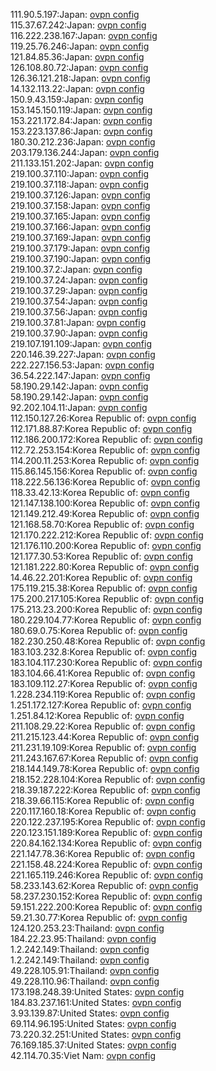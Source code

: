 111.90.5.197:Japan: [ovpn config](vpn/111_90_5_197.ovpn)  
115.37.67.242:Japan: [ovpn config](vpn/115_37_67_242.ovpn)  
116.222.238.167:Japan: [ovpn config](vpn/116_222_238_167.ovpn)  
119.25.76.246:Japan: [ovpn config](vpn/119_25_76_246.ovpn)  
121.84.85.36:Japan: [ovpn config](vpn/121_84_85_36.ovpn)  
126.108.80.72:Japan: [ovpn config](vpn/126_108_80_72.ovpn)  
126.36.121.218:Japan: [ovpn config](vpn/126_36_121_218.ovpn)  
14.132.113.22:Japan: [ovpn config](vpn/14_132_113_22.ovpn)  
150.9.43.159:Japan: [ovpn config](vpn/150_9_43_159.ovpn)  
153.145.150.119:Japan: [ovpn config](vpn/153_145_150_119.ovpn)  
153.221.172.84:Japan: [ovpn config](vpn/153_221_172_84.ovpn)  
153.223.137.86:Japan: [ovpn config](vpn/153_223_137_86.ovpn)  
180.30.212.236:Japan: [ovpn config](vpn/180_30_212_236.ovpn)  
203.179.136.244:Japan: [ovpn config](vpn/203_179_136_244.ovpn)  
211.133.151.202:Japan: [ovpn config](vpn/211_133_151_202.ovpn)  
219.100.37.110:Japan: [ovpn config](vpn/219_100_37_110.ovpn)  
219.100.37.118:Japan: [ovpn config](vpn/219_100_37_118.ovpn)  
219.100.37.126:Japan: [ovpn config](vpn/219_100_37_126.ovpn)  
219.100.37.158:Japan: [ovpn config](vpn/219_100_37_158.ovpn)  
219.100.37.165:Japan: [ovpn config](vpn/219_100_37_165.ovpn)  
219.100.37.166:Japan: [ovpn config](vpn/219_100_37_166.ovpn)  
219.100.37.169:Japan: [ovpn config](vpn/219_100_37_169.ovpn)  
219.100.37.179:Japan: [ovpn config](vpn/219_100_37_179.ovpn)  
219.100.37.190:Japan: [ovpn config](vpn/219_100_37_190.ovpn)  
219.100.37.2:Japan: [ovpn config](vpn/219_100_37_2.ovpn)  
219.100.37.24:Japan: [ovpn config](vpn/219_100_37_24.ovpn)  
219.100.37.29:Japan: [ovpn config](vpn/219_100_37_29.ovpn)  
219.100.37.54:Japan: [ovpn config](vpn/219_100_37_54.ovpn)  
219.100.37.56:Japan: [ovpn config](vpn/219_100_37_56.ovpn)  
219.100.37.81:Japan: [ovpn config](vpn/219_100_37_81.ovpn)  
219.100.37.90:Japan: [ovpn config](vpn/219_100_37_90.ovpn)  
219.107.191.109:Japan: [ovpn config](vpn/219_107_191_109.ovpn)  
220.146.39.227:Japan: [ovpn config](vpn/220_146_39_227.ovpn)  
222.227.156.53:Japan: [ovpn config](vpn/222_227_156_53.ovpn)  
36.54.222.147:Japan: [ovpn config](vpn/36_54_222_147.ovpn)  
58.190.29.142:Japan: [ovpn config](vpn/58_190_29_142.ovpn)  
58.190.29.142:Japan: [ovpn config](vpn/58_190_29_142.ovpn)  
92.202.104.11:Japan: [ovpn config](vpn/92_202_104_11.ovpn)  
112.150.127.26:Korea Republic of: [ovpn config](vpn/112_150_127_26.ovpn)  
112.171.88.87:Korea Republic of: [ovpn config](vpn/112_171_88_87.ovpn)  
112.186.200.172:Korea Republic of: [ovpn config](vpn/112_186_200_172.ovpn)  
112.72.253.154:Korea Republic of: [ovpn config](vpn/112_72_253_154.ovpn)  
114.200.11.253:Korea Republic of: [ovpn config](vpn/114_200_11_253.ovpn)  
115.86.145.156:Korea Republic of: [ovpn config](vpn/115_86_145_156.ovpn)  
118.222.56.136:Korea Republic of: [ovpn config](vpn/118_222_56_136.ovpn)  
118.33.42.13:Korea Republic of: [ovpn config](vpn/118_33_42_13.ovpn)  
121.147.138.100:Korea Republic of: [ovpn config](vpn/121_147_138_100.ovpn)  
121.149.212.49:Korea Republic of: [ovpn config](vpn/121_149_212_49.ovpn)  
121.168.58.70:Korea Republic of: [ovpn config](vpn/121_168_58_70.ovpn)  
121.170.222.212:Korea Republic of: [ovpn config](vpn/121_170_222_212.ovpn)  
121.176.110.200:Korea Republic of: [ovpn config](vpn/121_176_110_200.ovpn)  
121.177.30.53:Korea Republic of: [ovpn config](vpn/121_177_30_53.ovpn)  
121.181.222.80:Korea Republic of: [ovpn config](vpn/121_181_222_80.ovpn)  
14.46.22.201:Korea Republic of: [ovpn config](vpn/14_46_22_201.ovpn)  
175.119.215.38:Korea Republic of: [ovpn config](vpn/175_119_215_38.ovpn)  
175.200.217.105:Korea Republic of: [ovpn config](vpn/175_200_217_105.ovpn)  
175.213.23.200:Korea Republic of: [ovpn config](vpn/175_213_23_200.ovpn)  
180.229.104.77:Korea Republic of: [ovpn config](vpn/180_229_104_77.ovpn)  
180.69.0.75:Korea Republic of: [ovpn config](vpn/180_69_0_75.ovpn)  
182.230.250.48:Korea Republic of: [ovpn config](vpn/182_230_250_48.ovpn)  
183.103.232.8:Korea Republic of: [ovpn config](vpn/183_103_232_8.ovpn)  
183.104.117.230:Korea Republic of: [ovpn config](vpn/183_104_117_230.ovpn)  
183.104.66.41:Korea Republic of: [ovpn config](vpn/183_104_66_41.ovpn)  
183.109.112.27:Korea Republic of: [ovpn config](vpn/183_109_112_27.ovpn)  
1.228.234.119:Korea Republic of: [ovpn config](vpn/1_228_234_119.ovpn)  
1.251.172.127:Korea Republic of: [ovpn config](vpn/1_251_172_127.ovpn)  
1.251.84.12:Korea Republic of: [ovpn config](vpn/1_251_84_12.ovpn)  
211.108.29.22:Korea Republic of: [ovpn config](vpn/211_108_29_22.ovpn)  
211.215.123.44:Korea Republic of: [ovpn config](vpn/211_215_123_44.ovpn)  
211.231.19.109:Korea Republic of: [ovpn config](vpn/211_231_19_109.ovpn)  
211.243.167.67:Korea Republic of: [ovpn config](vpn/211_243_167_67.ovpn)  
218.144.149.78:Korea Republic of: [ovpn config](vpn/218_144_149_78.ovpn)  
218.152.228.104:Korea Republic of: [ovpn config](vpn/218_152_228_104.ovpn)  
218.39.187.222:Korea Republic of: [ovpn config](vpn/218_39_187_222.ovpn)  
218.39.66.115:Korea Republic of: [ovpn config](vpn/218_39_66_115.ovpn)  
220.117.160.18:Korea Republic of: [ovpn config](vpn/220_117_160_18.ovpn)  
220.122.237.195:Korea Republic of: [ovpn config](vpn/220_122_237_195.ovpn)  
220.123.151.189:Korea Republic of: [ovpn config](vpn/220_123_151_189.ovpn)  
220.84.162.134:Korea Republic of: [ovpn config](vpn/220_84_162_134.ovpn)  
221.147.78.36:Korea Republic of: [ovpn config](vpn/221_147_78_36.ovpn)  
221.158.48.224:Korea Republic of: [ovpn config](vpn/221_158_48_224.ovpn)  
221.165.119.246:Korea Republic of: [ovpn config](vpn/221_165_119_246.ovpn)  
58.233.143.62:Korea Republic of: [ovpn config](vpn/58_233_143_62.ovpn)  
58.237.230.152:Korea Republic of: [ovpn config](vpn/58_237_230_152.ovpn)  
59.151.222.200:Korea Republic of: [ovpn config](vpn/59_151_222_200.ovpn)  
59.21.30.77:Korea Republic of: [ovpn config](vpn/59_21_30_77.ovpn)  
124.120.253.23:Thailand: [ovpn config](vpn/124_120_253_23.ovpn)  
184.22.23.95:Thailand: [ovpn config](vpn/184_22_23_95.ovpn)  
1.2.242.149:Thailand: [ovpn config](vpn/1_2_242_149.ovpn)  
1.2.242.149:Thailand: [ovpn config](vpn/1_2_242_149.ovpn)  
49.228.105.91:Thailand: [ovpn config](vpn/49_228_105_91.ovpn)  
49.228.110.96:Thailand: [ovpn config](vpn/49_228_110_96.ovpn)  
173.198.248.39:United States: [ovpn config](vpn/173_198_248_39.ovpn)  
184.83.237.161:United States: [ovpn config](vpn/184_83_237_161.ovpn)  
3.93.139.87:United States: [ovpn config](vpn/3_93_139_87.ovpn)  
69.114.96.195:United States: [ovpn config](vpn/69_114_96_195.ovpn)  
73.220.32.251:United States: [ovpn config](vpn/73_220_32_251.ovpn)  
76.169.185.37:United States: [ovpn config](vpn/76_169_185_37.ovpn)  
42.114.70.35:Viet Nam: [ovpn config](vpn/42_114_70_35.ovpn)  
